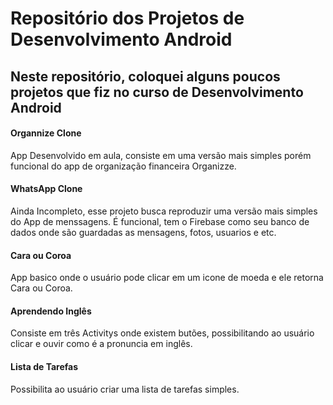 # Repositório dos Projetos de Desenvolvimento Android
## Neste repositório, coloquei alguns poucos projetos que fiz no curso de Desenvolvimento Android

 #### Organnize Clone
   App Desenvolvido em aula, consiste em uma versão mais simples porém funcional do app de organização financeira Organizze.
   

#### WhatsApp Clone

   Ainda Incompleto, esse projeto busca reproduzir uma versão mais simples do App de menssagens. É funcional, tem o Firebase como seu banco de dados
   onde são guardadas as mensagens, fotos, usuarios e etc.  


#### Cara ou Coroa
  
  App basico onde o usuário pode clicar em um icone de moeda e ele retorna Cara ou Coroa.

#### Aprendendo Inglês
  
 Consiste em três Activitys onde existem butões, possibilitando ao usuário clicar e ouvir como é a pronuncia em inglês.

#### Lista de Tarefas

Possibilita ao usuário criar uma lista de tarefas simples.




